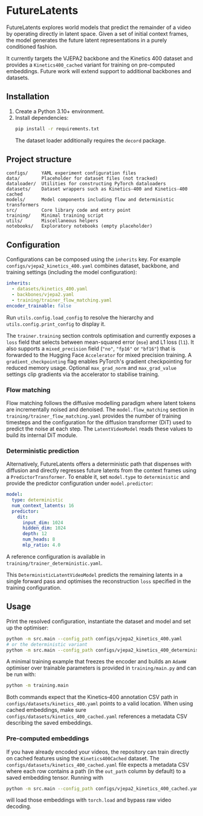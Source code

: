 # FutureLatents

FutureLatents explores world models that predict the remainder of a video by
operating directly in latent space. Given a set of initial context frames, the
model generates the future latent representations in a purely conditioned
fashion.

It currently targets the VJEPA2 backbone and the Kinetics 400 dataset and
provides a `Kinetics400_cached` variant for training on pre-computed
embeddings.  Future work will extend support to additional backbones and
datasets.


## Installation

1. Create a Python 3.10+ environment.
2. Install dependencies:
   ```bash
   pip install -r requirements.txt
   ```
   The dataset loader additionally requires the `decord` package.

## Project structure

```
configs/     YAML experiment configuration files
data/        Placeholder for dataset files (not tracked)
dataloader/  Utilities for constructing PyTorch dataloaders
datasets/    Dataset wrappers such as Kinetics‑400 and Kinetics‑400 cached
models/      Model components including flow and deterministic transformers
src/         Core library code and entry point
training/    Minimal training script
utils/       Miscellaneous helpers
notebooks/   Exploratory notebooks (empty placeholder)
```

## Configuration

Configurations can be composed using the `inherits` key. For example
`configs/vjepa2_kinetics_400.yaml` combines dataset, backbone, and training
settings (including the model configuration):

```yaml
inherits:
  - datasets/kinetics_400.yaml
  - backbones/vjepa2.yaml
  - training/trainer_flow_matching.yaml
encoder_trainable: false
```

Run `utils.config.load_config` to resolve the hierarchy and
`utils.config.print_config` to display it.

The `trainer.training` section controls optimisation and currently exposes a
`loss` field that selects between mean-squared error (`mse`) and L1 loss
(`l1`).  It also supports a `mixed_precision` field (`"no"`, `"fp16"` or
`"bf16"`) that is forwarded to the Hugging Face `Accelerator` for mixed
precision training.  A `gradient_checkpointing` flag enables PyTorch's
gradient checkpointing for reduced memory usage.  Optional `max_grad_norm` and
`max_grad_value` settings clip gradients via the accelerator to stabilise
training.

### Flow matching

Flow matching follows the diffusive modelling paradigm where latent tokens are
incrementally noised and denoised.  The `model.flow_matching` section in
`training/trainer_flow_matching.yaml` provides the number of training timesteps and the
configuration for the diffusion transformer (DiT) used to predict the noise at
each step.  The `LatentVideoModel` reads these values to build its internal DiT
module.

### Deterministic prediction

Alternatively, FutureLatents offers a deterministic path that dispenses with
diffusion and directly regresses future latents from the context frames using a
`PredictorTransformer`.  To enable it, set `model.type` to `deterministic` and
provide the predictor configuration under `model.predictor`:

```yaml
model:
  type: deterministic
  num_context_latents: 16
  predictor:
    dit:
      input_dim: 1024
      hidden_dim: 1024
      depth: 12
      num_heads: 8
      mlp_ratio: 4.0
```

A reference configuration is available in `training/trainer_deterministic.yaml`.

This `DeterministicLatentVideoModel` predicts the remaining latents in a single
forward pass and optimises the reconstruction `loss` specified in the training
configuration.

## Usage

Print the resolved configuration, instantiate the dataset and model and set up the optimiser:

```bash
python -m src.main --config_path configs/vjepa2_kinetics_400.yaml
# or the deterministic variant
python -m src.main --config_path configs/vjepa2_kinetics_400_deterministic.yaml
```

A minimal training example that freezes the encoder and builds an `AdamW` optimiser over trainable
parameters is provided in `training/main.py` and can be run with:

```bash
python -m training.main
```

Both commands expect that the Kinetics‑400 annotation CSV path in
`configs/datasets/kinetics_400.yaml` points to a valid location. When using cached embeddings, make sure `configs/datasets/kinetics_400_cached.yaml` references a metadata CSV describing the saved embeddings.

### Pre-computed embeddings

If you have already encoded your videos, the repository can train directly on cached features using the `Kinetics400Cached` dataset. The `configs/datasets/kinetics_400_cached.yaml` file expects a metadata CSV where each row contains a path (in the `out_path` column by default) to a saved embedding tensor. Running with

```bash
python -m src.main --config_path configs/vjepa2_kinetics_400_cached.yaml
```

will load those embeddings with `torch.load` and bypass raw video decoding.
